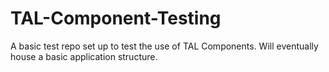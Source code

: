 # TAL-Component-Testing
A basic test repo set up to test the use of TAL Components. Will eventually house a basic application structure.
